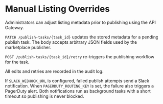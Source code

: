 # Manual Listing Overrides

Administrators can adjust listing metadata prior to publishing using the API Gateway.

`PATCH /publish-tasks/{task_id}` updates the stored metadata for a pending publish task. The body accepts arbitrary JSON fields used by the marketplace publisher.

`POST /publish-tasks/{task_id}/retry` re-triggers the publishing workflow for the task.

All edits and retries are recorded in the audit log.

If `SLACK_WEBHOOK_URL` is configured, failed publish attempts send a Slack notification.
When `PAGERDUTY_ROUTING_KEY` is set, the failure also triggers a PagerDuty alert.
Both notifications run as background tasks with a short timeout so publishing is never blocked.
